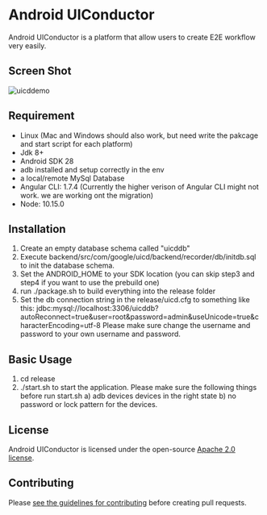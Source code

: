 # Android UIConductor

Android UIConductor is a platform that allow users to create E2E workflow very easily.

## Screen Shot
![uicddemo](https://user-images.githubusercontent.com/2557786/52313064-ef029080-2961-11e9-9e69-1e770b85b614.gif)


## Requirement
- Linux (Mac and Windows should also work, but need write the pakcage and start script for each platform)
- Jdk 8+
- Android SDK 28
- adb installed and setup correctly in the env
- a local/remote MySql Database
- Angular CLI: 1.7.4 (Currently the higher verison of Angular CLI might not work. we are working ont the migration)
- Node: 10.15.0


## Installation
1. Create an empty database schema called "uicddb"
2. Execute backend/src/com/google/uicd/backend/recorder/db/initdb.sql to init the database schema.
3. Set the ANDROID_HOME to your SDK location   (you can skip step3 and step4 if you want to use the prebuild one)
4. run ./package.sh to build everything into the release folder
5. Set the db connection string in the release/uicd.cfg to something like this:
   jdbc:mysql://localhost:3306/uicddb?autoReconnect=true&user=root&password=admin&useUnicode=true&characterEncoding=utf-8
   Please make sure change the username and password to your own username and password.


## Basic Usage
1. cd release
2. ./start.sh to start the application.
Please make sure the following things before run start.sh
  a) adb devices devices in the right state
  b) no password or lock pattern for the devices.

## License

Android UIConductor is licensed under the open-source [Apache 2.0 license](LICENSE).

## Contributing

Please [see the guidelines for contributing](CONTRIBUTING.md) before creating
pull requests.
